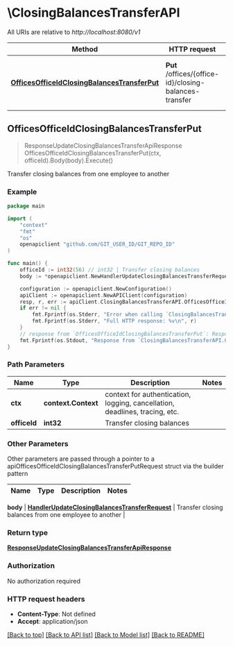 # \ClosingBalancesTransferAPI

All URIs are relative to *http://localhost:8080/v1*

Method | HTTP request | Description
------------- | ------------- | -------------
[**OfficesOfficeIdClosingBalancesTransferPut**](ClosingBalancesTransferAPI.md#OfficesOfficeIdClosingBalancesTransferPut) | **Put** /offices/{office-id}/closing-balances-transfer | Transfer closing balances from one employee to another



## OfficesOfficeIdClosingBalancesTransferPut

> ResponseUpdateClosingBalancesTransferApiResponse OfficesOfficeIdClosingBalancesTransferPut(ctx, officeId).Body(body).Execute()

Transfer closing balances from one employee to another



### Example

```go
package main

import (
	"context"
	"fmt"
	"os"
	openapiclient "github.com/GIT_USER_ID/GIT_REPO_ID"
)

func main() {
	officeId := int32(56) // int32 | Transfer closing balances
	body := *openapiclient.NewHandlerUpdateClosingBalancesTransferRequest(int32(1001234), int32(1001232), "Proceeding on leave", int32(10012323), openapiclient.handler.stampStatus("all")) // HandlerUpdateClosingBalancesTransferRequest | Transfer closing balances from one employee to another

	configuration := openapiclient.NewConfiguration()
	apiClient := openapiclient.NewAPIClient(configuration)
	resp, r, err := apiClient.ClosingBalancesTransferAPI.OfficesOfficeIdClosingBalancesTransferPut(context.Background(), officeId).Body(body).Execute()
	if err != nil {
		fmt.Fprintf(os.Stderr, "Error when calling `ClosingBalancesTransferAPI.OfficesOfficeIdClosingBalancesTransferPut``: %v\n", err)
		fmt.Fprintf(os.Stderr, "Full HTTP response: %v\n", r)
	}
	// response from `OfficesOfficeIdClosingBalancesTransferPut`: ResponseUpdateClosingBalancesTransferApiResponse
	fmt.Fprintf(os.Stdout, "Response from `ClosingBalancesTransferAPI.OfficesOfficeIdClosingBalancesTransferPut`: %v\n", resp)
}
```

### Path Parameters


Name | Type | Description  | Notes
------------- | ------------- | ------------- | -------------
**ctx** | **context.Context** | context for authentication, logging, cancellation, deadlines, tracing, etc.
**officeId** | **int32** | Transfer closing balances | 

### Other Parameters

Other parameters are passed through a pointer to a apiOfficesOfficeIdClosingBalancesTransferPutRequest struct via the builder pattern


Name | Type | Description  | Notes
------------- | ------------- | ------------- | -------------

 **body** | [**HandlerUpdateClosingBalancesTransferRequest**](HandlerUpdateClosingBalancesTransferRequest.md) | Transfer closing balances from one employee to another | 

### Return type

[**ResponseUpdateClosingBalancesTransferApiResponse**](ResponseUpdateClosingBalancesTransferApiResponse.md)

### Authorization

No authorization required

### HTTP request headers

- **Content-Type**: Not defined
- **Accept**: application/json

[[Back to top]](#) [[Back to API list]](../README.md#documentation-for-api-endpoints)
[[Back to Model list]](../README.md#documentation-for-models)
[[Back to README]](../README.md)

